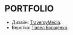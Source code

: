 # PORTFOLIO

* Дизайн: [TraversyMedia](https://www.traversymedia.com/).
* Верстка: [Павел Борщенко](https://github.com/holdonL).

